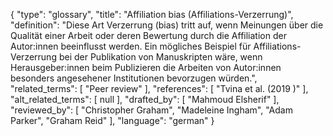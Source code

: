 {
    "type": "glossary",
    "title": "Affiliation bias (Affiliations-Verzerrung)",
    "definition": "Diese Art Verzerrung (bias) tritt auf, wenn Meinungen über die Qualität einer Arbeit oder deren Bewertung durch die  Affiliation der Autor:innen beeinflusst werden. Ein mögliches Beispiel für Affiliations-Verzerrung bei der Publikation von Manuskripten wäre, wenn Herausgeber:innen beim Publizieren die Arbeiten von Autor:innen besonders angesehener Institutionen bevorzugen würden.",
    "related_terms": [
        "Peer review"
    ],
    "references": [
        "Tvina et al. (2019 )"
    ],
    "alt_related_terms": [
        null
    ],
    "drafted_by": [
        "Mahmoud Elsherif"
    ],
    "reviewed_by": [
        "Christopher Graham",
        "Madeleine Ingham",
        "Adam Parker",
        "Graham Reid"
    ],
    "language": "german"
}
